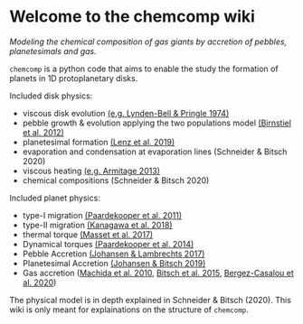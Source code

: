 # Welcome to the chemcomp wiki

*Modeling the chemical composition of gas giants by accretion of pebbles, planetesimals and gas.*

`chemcomp` is a python code that aims to enable the study the formation of planets in 1D protoplanetary disks. 

Included disk physics:
- viscous disk evolution [(e.g. Lynden-Bell & Pringle 1974)](https://ui.adsabs.harvard.edu/abs/1974MNRAS.168..603L/abstract)
- pebble growth & evolution applying the two populations model [(Birnstiel et al. 2012)](https://ui.adsabs.harvard.edu/abs/2012A%26A...539A.148B/abstract)
- planetesimal formation [(Lenz et al. 2019)](https://ui.adsabs.harvard.edu/abs/2019ApJ...874...36L/abstract)
- evaporation and condensation at evaporation lines (Schneider & Bitsch 2020)
- viscous heating [(e.g. Armitage 2013)](https://ui.adsabs.harvard.edu/abs/2013apf..book.....A/abstract)
- chemical compositions (Schneider & Bitsch 2020)

Included planet physics:
- type-I migration [(Paardekooper et al. 2011)](https://ui.adsabs.harvard.edu/abs/2011MNRAS.410..293P/abstract)
- type-II migration [(Kanagawa et al. 2018)](https://ui.adsabs.harvard.edu/abs/2018ApJ...861..140K/abstract)
- thermal torque [(Masset et al. 2017)](https://ui.adsabs.harvard.edu/abs/2017MNRAS.472.4204M/abstract)
- Dynamical torques [(Paardekooper et al. 2014)](https://ui.adsabs.harvard.edu/abs/2014MNRAS.444.2031P/abstract)
- Pebble Accretion [(Johansen & Lambrechts 2017)](https://ui.adsabs.harvard.edu/abs/2017AREPS..45..359J/abstract)
- Planetesimal Accretion [(Johansen & Bitsch 2019)](https://ui.adsabs.harvard.edu/abs/2019A%26A...631A..70J/abstract)
- Gas accretion ([Machida et al. 2010](https://ui.adsabs.harvard.edu/abs/2010MNRAS.405.1227M/abstract), [Bitsch et al. 2015](https://ui.adsabs.harvard.edu/abs/2015A%26A...582A.112B/abstract), [Bergez-Casalou et al. 2020](https://ui.adsabs.harvard.edu/abs/2020arXiv201000485B/abstract))


The physical model is in depth explained in Schneider & Bitsch (2020). This wiki is only meant for explainations on the structure of `chemcomp`.
